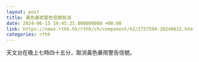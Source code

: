 ```yaml
---
layout: post
title: 黃色暴雨警告信號取消
date: 2024-06-15 19:45:21.000000000 +08:00
link: https://news.rthk.hk/rthk/ch/component/k2/1757594-20240615.htm
categories: rthk
---
```


天文台在晚上七時四十五分，取消黃色暴雨警告信號。
